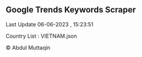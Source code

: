

## Google Trends Keywords Scraper 
 
Last Update 06-06-2023 , 15:23:51

Country List :
VIETNAM.json



© Abdul Muttaqin 
